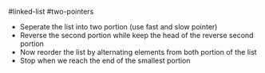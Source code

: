 #linked-list #two-pointers 
- Seperate the list into two portion (use fast and slow pointer)
- Reverse the second portion while keep the head of the reverse second portion
- Now reorder the list by alternating elements from both portion of the list 
- Stop when we reach the end of the smallest portion